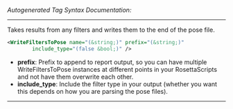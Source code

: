 <!-- THIS IS AN AUTOGENERATED FILE: Don't edit it directly, instead change the schema definition in the code itself. -->

_Autogenerated Tag Syntax Documentation:_

---
Takes results from any filters and writes them to the end of the pose file.

```xml
<WriteFiltersToPose name="(&string;)" prefix="(&string;)"
        include_type="(false &bool;)" />
```

-   **prefix**: Prefix to append to report output, so you can have multiple WriteFiltersToPose instances at different points in your RosettaScripts and not have them overwrite each other.
-   **include_type**: Include the filter type in your output (whether you want this depends on how you are parsing the pose files).

---
